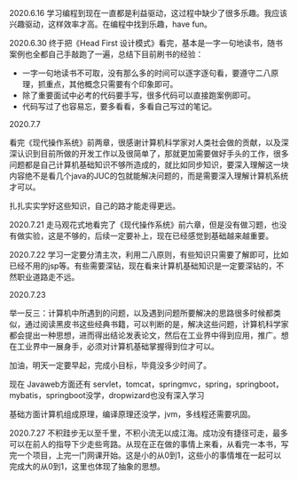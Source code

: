 2020.6.16
学习编程到现在一直都是利益驱动，这过程中缺少了很多乐趣。我应该兴趣驱动，这样效率才高。在编程中找到乐趣，have fun。

2020.6.30
终于把《Head First 设计模式》看完，基本是一字一句地读书，随书案例也全都自己手敲跑了一遍，总结下目前刷书的经验：
 - 一字一句地读书不可取，没有那么多的时间可以逐字逐句看，要遵守二八原理，抓重点，其他概念只需要有个印象即可。
 - 除了重要面试中必考的代码要手写，很多代码可以直接跑案例即可。
 - 代码写过了也容易忘，要多看看，多看自己写过的笔记。

2020.7.7

看完《现代操作系统》前两章，很感谢计算机科学家对人类社会做的贡献，以及深深认识到目前所做的开发工作以及很简单了，那就更加需要做好手头的工作，很多问题都是自己计算机基础知识不够所造成的，就比如同步知识，要深入理解这一块内容绝不是看几个java的JUC的包就能解决问题的，而是需要深入理解计算机系统才可以。

扎扎实实学好这些知识，自己的路才能走得更远。

2020.7.21
走马观花式地看完了《现代操作系统》前六章，但是没有做习题，也没有做实验，这是不够的，后续一定要补上，现在已经感觉到基础越来越重要。

2020.7.22
学习一定要分清主次，利用二八原则，有些知识只需要了解即可，比如已经不用的jsp等。有些需要深钻，现在看来计算机基础知识是一定要深钻的，不然职业道路走不远。


2020.7.23

举一反三：计算机中所遇到的问题，以及遇到问题所要解决的思路很多时候都类似，通过阅读黑皮书这些经典书籍，可以判断的是，解决这些问题，计算机科学家都会提出一种思想，进而得出结论发表论文，然后在工业界中得到应用，推广。想在工业界中一展身手，必须对计算机基础掌握得到位才可以。

加油，明天一定要早起，完成小目标，毕竟没多少时间了。

现在 Javaweb方面还有 servlet，tomcat，springmvc，spring，springboot，mybatis，springboot没学，dropwizard也没有深入学习

基础方面计算机组成原理，编译原理还没学，jvm，多线程还需要巩固。

2020.7.27
不积跬步无以至千里，不积小流无以成江海。成功没有捷径可走，最多可以在前人的指导下少走些弯路。从现在正在做的事情上来看，从看完一本书，写完一个项目，上完一门网课开始。这是小的从0到1，这些小的事情堆在一起可以完成大的从0到1，这里也体现了抽象的思想。

